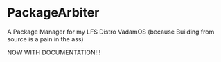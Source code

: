 # PackageArbiter

A Package Manager for my LFS Distro VadamOS (because Building from source is a pain in the ass)

NOW WITH DOCUMENTATION!!!